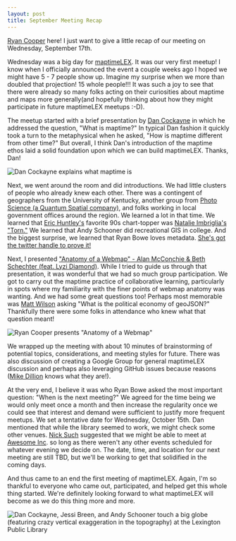 ```yaml
---
layout: post
title: September Meeting Recap
---
```

[Ryan Cooper](https://twitter.com/rmcooper4) here! I just want to give a little recap of our meeting on Wednesday, September 17th.  

Wednesday was a big day for [maptimeLEX](https://twitter.com/maptimelex). It was our very first meetup! I know when I officially announced the event a couple weeks ago I hoped we might have 5 - 7 people show up. Imagine my surprise when we more than doubled that projection! 15 whole people!!! It was such a joy to see that there were already so many folks acting on their curiosities about maptime and maps more generally(and hopefully thinking about how they might participate in future maptimeLEX meetups :-D). 

The meetup started with a brief presentation by [Dan Cockayne](https://twitter.com/insistondoubt) in which he addressed the question, "What is maptime?" In typical Dan fashion it quickly took a turn to the metaphysical when he asked, "How is maptime different from other time?" But overall, I think Dan's introduction of the maptime ethos laid a solid foundation upon which we can build maptimeLEX. Thanks, Dan!

![Dan Cockayne explains what maptime is](http://maptime.github.io/lexington/img/maptimelex_20140917_cockayne-pres.JPG)

Next, we went around the room and did introductions. We had little clusters of people who already knew each other. There was a contingent of geographers from the University of Kentucky, another group from [Photo Science (a Quantum Spatial company)](http://www.photoscience.com/), and folks working in local government offices around the region.  We learned a lot in that time. We learned that [Eric Huntley's](https://twitter.com/ericmhuntley) favorite 90s chart-topper was [Natalie Imbriglia's "Torn."](https://www.youtube.com/watch?v=VV1XWJN3nJo) We learned that Andy Schooner did recreational GIS in college. And the biggest surprise, we learned that Ryan Bowe loves metadata. [She's got the twitter handle to prove it!](https://twitter.com/geometadata)

Next, I presented ["Anatomy of a Webmap" - Alan McConchie &amp; Beth Schechter (feat. Lyzi Diamond)](http://maptimelex.github.io/anatomy-of-a-webmap "Anatomy of a Webmap - maptimeLEX edition"). While I tried to guide us through that presentation, it was wonderful that we had so much group participation. We got to carry out the maptime practice of collaborative learning, particularly in spots where my familiarity with the finer points of webmap anatomy was wanting. And we had some great questions too! Perhaps most memorable was [Matt Wilson](https://twitter.com/wilsonism) asking "What is the political economy of geoJSON?" Thankfully there were some folks in attendance who knew what that question meant!

![Ryan Cooper presents "Anatomy of a Webmap"](http://maptime.github.io/lexington/img/maptimelex_20140917_cooper-anatomy.jpg)

We wrapped up the meeting with about 10 minutes of brainstorming of potential topics, considerations, and meeting styles for future. There was also discussion of creating a Google Group for general maptimeLEX discussion and perhaps also leveraging GitHub issues because reasons ([Mike Dillion](https://twitter.com/mikedillion) knows what they are!).

At the very end, I believe it was who Ryan Bowe asked the most important question: "When is the next meeting?" We agreed for the time being we would only meet once a month and then increase the regularity once we could see that interest and demand were sufficient to justify more frequent meetups. We set a tentative date for Wednesday, October 15th. Dan mentioned that while the library seemed to work, we might check some other venues. [Nick Such](https://twitter.com/aerosuch) suggested that we might be able to meet at [Awesome Inc](http://www.awesomeincu.com/ "Awesome Inc"). so long as there weren't any other events scheduled for whatever evening we decide on. The date, time, and location for our next meeting are still TBD, but we'll be working to get that solidified in the coming days.

And thus came to an end the first meeting of maptimeLEX. Again, I'm so thankful to everyone who came out, participated, and helped get this whole thing started. We're definitely looking forward to what maptimeLEX will become as we do this thing more and more.

![Dan Cockayne, Jessi Breen, and Andy Schooner touch a big globe (featuring crazy vertical exaggeration in the topography) at the Lexington Public Library](http://maptime.github.io/lexington/img/maptimelex_20140917_globehuggers.jpg)
